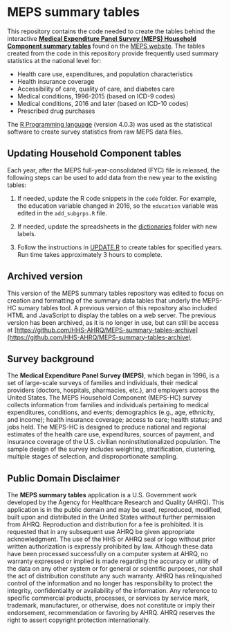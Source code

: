 # MEPS summary tables

This repository contains the code needed to create the tables behind the interactive [**Medical Expenditure Panel Survey (MEPS) Household Component summary tables**](https://meps.ahrq.gov/mepstrends/home/index.html) found on the [MEPS website](https://meps.ahrq.gov/mepsweb/data_stats/quick_tables.jsp). The tables created from the code in this repository provide frequently used summary statistics at the national level for:
* Health care use, expenditures, and population characteristics
* Health insurance coverage
* Accessibility of care, quality of care, and diabetes care
* Medical conditions, 1996-2015 (based on ICD-9 codes)
* Medical conditions, 2016 and later (based on ICD-10 codes)
* Prescribed drug purchases


The [R Programming language](https://www.r-project.org/) (version 4.0.3) was used as the statistical software to create survey statistics from raw MEPS data files. 


## Updating Household Component tables

Each year, after the MEPS full-year-consolidated (FYC) file is released, the following steps can be used to add data from the new year to the existing tables:

1. If needed, update the R code snippets in the `code` folder. For example, the education variable changed in 2016, so the `education` variable was edited in the `add_subgrps.R` file.

2. If needed, update the spreadsheets in the [dictionaries](dictionaries) folder with new labels.

2. Follow the instructions in [UPDATE.R](build_hc_tables/UPDATE.R) to create tables for specified years. Run time takes approximately 3 hours to complete.

## Archived version
This version of the MEPS summary tables repository was edited to focus on creation and formatting of the summary data tables that underly the MEPS-HC sumary tables tool. A previous version of this repository also included HTML and JavaScript to display the tables on a web server. The previous version has been archived, as it is no longer in use, but can still be access at [https://github.com/HHS-AHRQ/MEPS-summary-tables-archive](https://github.com/HHS-AHRQ/MEPS-summary-tables-archive).


## Survey background
The **Medical Expenditure Panel Survey (MEPS)**, which began in 1996, is a set of large-scale surveys of families and individuals, their medical providers (doctors, hospitals, pharmacies, etc.), and employers across the United States. The MEPS Household Component (MEPS-HC) survey collects information from families and individuals pertaining to medical expenditures, conditions, and events; demographics (e.g., age, ethnicity, and income); health insurance coverage; access to care; health status; and jobs held. The MEPS-HC is designed to produce national and regional estimates of the health care use, expenditures, sources of payment, and insurance coverage of the U.S. civilian noninstitutionalized population. The sample design of the survey includes weighting, stratification, clustering, multiple stages of selection, and disproportionate sampling.

## Public Domain Disclaimer

The **MEPS summary tables** application is a U.S. Government work developed by the Agency for Healthcare Research and Quality (AHRQ).  This application is in the public domain and may be used, reproduced, modified, built upon and distributed in the United States without further permission from AHRQ.  Reproduction and distribution for a fee is prohibited.  It is requested that in any subsequent use AHRQ be given appropriate acknowledgment.  The use of the HHS or AHRQ seal or logo without prior written authorization is expressly prohibited by law.  Although these data have been processed successfully on a computer system at AHRQ, no warranty expressed or implied is made regarding the accuracy or utility of the data on any other system or for general or scientific purposes, nor shall the act of distribution constitute any such warranty.  AHRQ has relinquished control of the information and no longer has responsibility to protect the integrity, confidentiality or availability of the information.  Any reference to specific commercial products, processes, or services by service mark, trademark, manufacturer, or otherwise, does not constitute or imply their endorsement, recommendation or favoring by AHRQ.  AHRQ reserves the right to assert copyright protection internationally.
